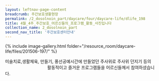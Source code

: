 ```yaml
--- 
layout: leftnav-page-content 
breadcrumb: 주간보호생활현장 
permalink: /2_dosolnoin_part/daycare/four/daycare-life/dlife_198
title: 4월_4주_주간보호_어르신들의_프로그램_활동_사진입니다
collection_name: 2_dosolnoin_part
second_nav_title: '주간보호센터안내' 
---
```

{% include image-gallery.html folder="/resource_room/daycare-life/files/201506-197/" %}




미술치료,생활체육, 만들기, 풍선공예시간에 만들었던 주사위로 주사위 던지기 등의 
                                   활동적이고 즐거운 프로그램들을 어르신들께서 참여하셨습니다.